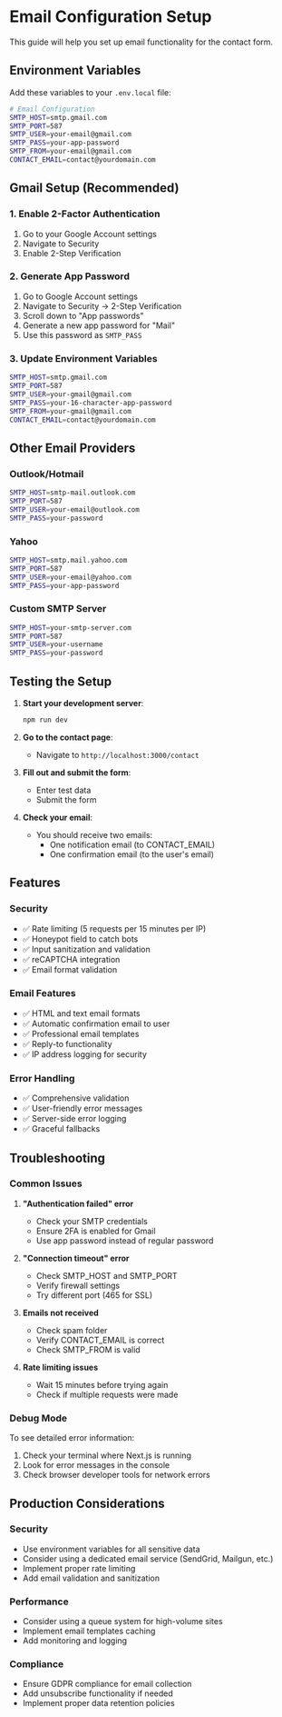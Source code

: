 # Email Configuration Setup

This guide will help you set up email functionality for the contact form.

## Environment Variables

Add these variables to your `.env.local` file:

```bash
# Email Configuration
SMTP_HOST=smtp.gmail.com
SMTP_PORT=587
SMTP_USER=your-email@gmail.com
SMTP_PASS=your-app-password
SMTP_FROM=your-email@gmail.com
CONTACT_EMAIL=contact@yourdomain.com
```

## Gmail Setup (Recommended)

### 1. Enable 2-Factor Authentication
1. Go to your Google Account settings
2. Navigate to Security
3. Enable 2-Step Verification

### 2. Generate App Password
1. Go to Google Account settings
2. Navigate to Security → 2-Step Verification
3. Scroll down to "App passwords"
4. Generate a new app password for "Mail"
5. Use this password as `SMTP_PASS`

### 3. Update Environment Variables
```bash
SMTP_HOST=smtp.gmail.com
SMTP_PORT=587
SMTP_USER=your-gmail@gmail.com
SMTP_PASS=your-16-character-app-password
SMTP_FROM=your-gmail@gmail.com
CONTACT_EMAIL=contact@yourdomain.com
```

## Other Email Providers

### Outlook/Hotmail
```bash
SMTP_HOST=smtp-mail.outlook.com
SMTP_PORT=587
SMTP_USER=your-email@outlook.com
SMTP_PASS=your-password
```

### Yahoo
```bash
SMTP_HOST=smtp.mail.yahoo.com
SMTP_PORT=587
SMTP_USER=your-email@yahoo.com
SMTP_PASS=your-app-password
```

### Custom SMTP Server
```bash
SMTP_HOST=your-smtp-server.com
SMTP_PORT=587
SMTP_USER=your-username
SMTP_PASS=your-password
```

## Testing the Setup

1. **Start your development server**:
   ```bash
   npm run dev
   ```

2. **Go to the contact page**:
   - Navigate to `http://localhost:3000/contact`

3. **Fill out and submit the form**:
   - Enter test data
   - Submit the form

4. **Check your email**:
   - You should receive two emails:
     - One notification email (to CONTACT_EMAIL)
     - One confirmation email (to the user's email)

## Features

### Security
- ✅ Rate limiting (5 requests per 15 minutes per IP)
- ✅ Honeypot field to catch bots
- ✅ Input sanitization and validation
- ✅ reCAPTCHA integration
- ✅ Email format validation

### Email Features
- ✅ HTML and text email formats
- ✅ Automatic confirmation email to user
- ✅ Professional email templates
- ✅ Reply-to functionality
- ✅ IP address logging for security

### Error Handling
- ✅ Comprehensive validation
- ✅ User-friendly error messages
- ✅ Server-side error logging
- ✅ Graceful fallbacks

## Troubleshooting

### Common Issues

1. **"Authentication failed" error**
   - Check your SMTP credentials
   - Ensure 2FA is enabled for Gmail
   - Use app password instead of regular password

2. **"Connection timeout" error**
   - Check SMTP_HOST and SMTP_PORT
   - Verify firewall settings
   - Try different port (465 for SSL)

3. **Emails not received**
   - Check spam folder
   - Verify CONTACT_EMAIL is correct
   - Check SMTP_FROM is valid

4. **Rate limiting issues**
   - Wait 15 minutes before trying again
   - Check if multiple requests were made

### Debug Mode

To see detailed error information:
1. Check your terminal where Next.js is running
2. Look for error messages in the console
3. Check browser developer tools for network errors

## Production Considerations

### Security
- Use environment variables for all sensitive data
- Consider using a dedicated email service (SendGrid, Mailgun, etc.)
- Implement proper rate limiting
- Add email validation and sanitization

### Performance
- Consider using a queue system for high-volume sites
- Implement email templates caching
- Add monitoring and logging

### Compliance
- Ensure GDPR compliance for email collection
- Add unsubscribe functionality if needed
- Implement proper data retention policies
